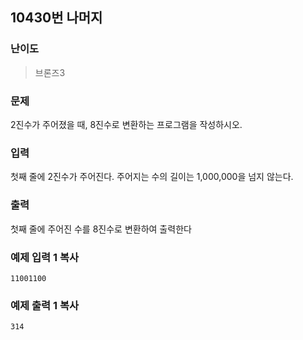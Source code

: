 ## 10430번 나머지

### 난이도

> 브론즈3

### 문제

2진수가 주어졌을 때, 8진수로 변환하는 프로그램을 작성하시오.

### 입력

첫째 줄에 2진수가 주어진다. 주어지는 수의 길이는 1,000,000을 넘지 않는다.

### 출력

첫째 줄에 주어진 수를 8진수로 변환하여 출력한다

### 예제 입력 1 복사

```
11001100
```

### 예제 출력 1 복사

```
314
```
